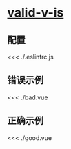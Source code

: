 
# [valid-v-is](https://eslint.vuejs.org/rules/valid-v-is.html)

## 配置

<<< ./.eslintrc.js

## 错误示例

<<< ./bad.vue

## 正确示例

<<< ./good.vue
        